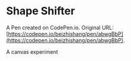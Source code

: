 # Shape Shifter

A Pen created on CodePen.io. Original URL: [https://codepen.io/beizhishang/pen/abwgBbP](https://codepen.io/beizhishang/pen/abwgBbP).

A canvas experiment
